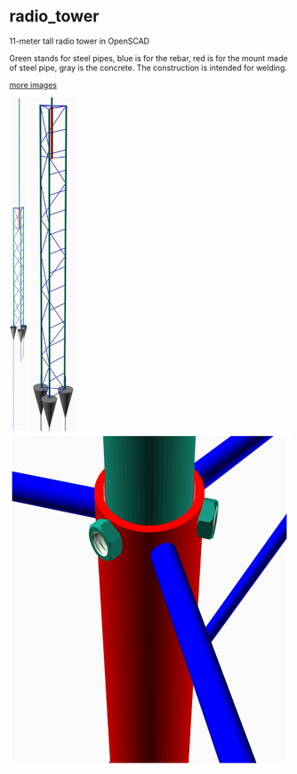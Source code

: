 # radio_tower
11-meter tall radio tower in OpenSCAD

Green stands for steel pipes, blue is for the rebar, red is for the mount made of steel pipe, gray is the concrete. The construction is intended for welding.

[more images](doc/)

<img src="doc/tower_radio_all.png" height="600"> <img src="doc/tower_radio.png" height="600"> <img src="doc/tower_radio_mount-clamp.png" height="600">


